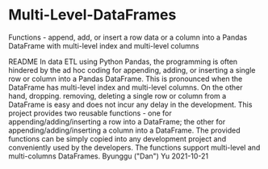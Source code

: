 # Multi-Level-DataFrames
Functions - append, add, or insert a row data or a column into a Pandas DataFrame with multi-level index and multi-level columns

README
In data ETL using Python Pandas, the programming is often hindered by the ad hoc coding for appending, adding, or inserting a single row or column into a Pandas DataFrame. This is pronounced when the DataFrame has multi-level index and multi-level columns. On the other hand, dropping. removing, deleting a single row or column from a DataFrame is easy and does not incur any delay in the development.
This project provides two reusable functions - one for appending/adding/inserting a row into a DataFrame; the other for appending/adding/inserting a column into a DataFrame. The provided functions can be simply copied into any development project and conveniently used by the developers. The functions support multi-level and multi-columns DataFrames.
Byunggu ("Dan") Yu 2021-10-21
